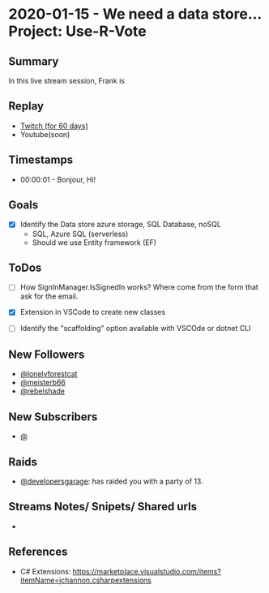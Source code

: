 
# 2020-01-15 - We need a data store... Project: Use-R-Vote

Summary
-------

In this live stream session, Frank is 

Replay
------

- [Twitch (for 60 days)](https://www.twitch.tv/videos/)
- Youtube(soon)


Timestamps
--------

- 00:00:01 - Bonjour, Hi!


Goals
-----

- [X] Identify the Data store azure storage, SQL Database, noSQL
    * SQL, Azure SQL (serverless)
    * Should we use Entity framework (EF) 



ToDos
-----
- [ ] How SignInManager.IsSignedIn works? Where come from the form that ask for the email.
- [X]  Extension in VSCode to create new classes
- [ ] Identify the "scaffolding" option available with VSCOde or dotnet CLI


New Followers
-------------

- [@lonelyforestcat](https://www.twitch.tv/lonelyforestcat)
- [@meisterb66](https://www.twitch.tv/meisterb66)
- [@rebelshade](https://www.twitch.tv/rebelshade)


New Subscribers
---------------

- [@](https://www.twitch.tv/)



Raids
------

- [@developersgarage](https://www.twitch.tv/developersgarage):  has raided you with a party of 13.



Streams Notes/ Snipets/ Shared urls
-----------------------------------

- 


References
----------
- C# Extensions: https://marketplace.visualstudio.com/items?itemName=jchannon.csharpextensions
